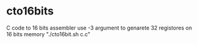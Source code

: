 # cto16bits
C code to 16 bits assembler use -3 argument to genarete 32 registores on 16 bits memory
"./cto16bit.sh c.c"
